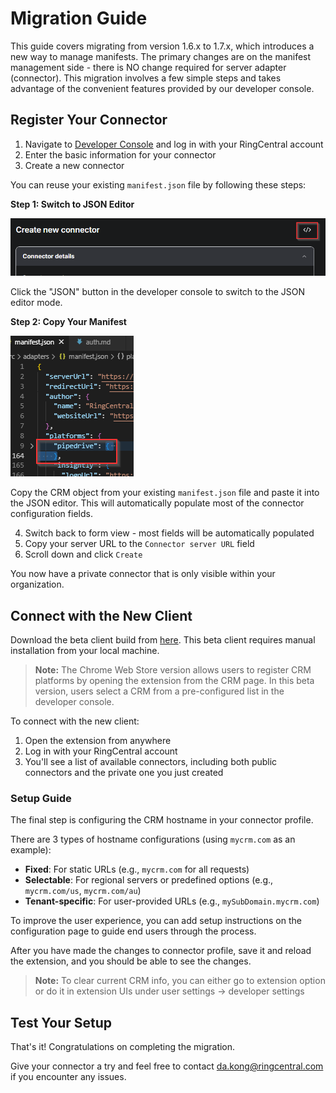 # Migration Guide

This guide covers migrating from version 1.6.x to 1.7.x, which introduces a new way to manage manifests. The primary changes are on the manifest management side - there is NO change required for server adapter (connector). This migration involves a few simple steps and takes advantage of the convenient features provided by our developer console.

## Register Your Connector

1. Navigate to [Developer Console](https://appconnect.labs.ringcentral.com/console) and log in with your RingCentral account
2. Enter the basic information for your connector
3. Create a new connector

You can reuse your existing `manifest.json` file by following these steps:

**Step 1: Switch to JSON Editor**

![click this button to switch to JSON editor](../img/developer-console-json-editor.png)

Click the "JSON" button in the developer console to switch to the JSON editor mode.

**Step 2: Copy Your Manifest**

![copy manifest JSON](../img/developer-console-manifest-json.png)

Copy the CRM object from your existing `manifest.json` file and paste it into the JSON editor. This will automatically populate most of the connector configuration fields.

4. Switch back to form view - most fields will be automatically populated
5. Copy your server URL to the `Connector server URL` field
6. Scroll down and click `Create`

You now have a private connector that is only visible within your organization.

## Connect with the New Client

Download the beta client build from [here](https://rc-unified-crm-extension-serverlessdeploymentbuck-kvb7fti23x1f.s3.us-east-1.amazonaws.com/dist.zip?X-Amz-Algorithm=AWS4-HMAC-SHA256&X-Amz-Content-Sha256=UNSIGNED-PAYLOAD&X-Amz-Credential=ASIAXUJPC3ZV3KKUYCQF%2F20250912%2Fus-east-1%2Fs3%2Faws4_request&X-Amz-Date=20250912T054720Z&X-Amz-Expires=300&X-Amz-Security-Token=IQoJb3JpZ2luX2VjEK7%2F%2F%2F%2F%2F%2F%2F%2F%2F%2FwEaCXVzLWVhc3QtMSJGMEQCIHjdIMYQsz5gHuUCM2LbUhvdENSskHQIYwajGxCJTJMrAiB%2BvRcsRtNpjCro%2FSpxkT54uAAXh5oYOiZpNE8s9VFi%2FSqIAwgnEAAaDDUyNDYyMTYzNTE3OSIMUiUYUmcWKM0hNdydKuUCmpuxajve%2BUTYWJNB%2FsC%2BNyYqtjHF72HePkqV7xttxJeaRmXncE2%2FOJcVDPfNyRzX7sqG405eAgpPbJUlyP6XPhEl%2B4cix6ErMCOlj%2Fk5oNRQMbzpZ9Ld2a8JerI%2BxxkWJPhqUMMjrkLjrzxIlE3ARBgnqbNH4xf5ZdhMy1RzqtF14EIQ5HtFRXYZnK88%2FXMAU5S5X06aIibOoQk2%2BLoQQ1b%2B%2FC8yIPzbJ8BdHc93PzzztXhxcBWJFq8st2aSxsHJzQcIRAEh10huaPJ%2BoXulzZ%2Fe0z%2BSx39sAzV9HY6X0G%2Be%2FUItXdX6u7qNa4YqNblDe5lqhpRUHoPxttclmavUYKoaeAO9QjNGOw8%2FVKrcxKU8MC0TrIraXJKV7qo%2FkP%2FS%2FdP9U1ACBfcTERy9Dx113pCQniZm6Tw85w0g3O4EojLiJ3%2B92huhMx2eNC%2BY3ZUtnNb0fhyAuroNQIvYtwUQpEqKRQDBMPrljsYGOoUCxND9KmjGFFII4APlr%2FlFUcGTfKclsY4gMp4KK1yxJJWS3ckXH6o8Qw2zocL5ZJlcb%2FxQw8rvwkn6Gxfv3FXXPjuSpv1jguIYzd1l%2BB%2FOOZs1iq9JNknCl2hWGeatA0YhjGru%2F2E7OsPMv8cZIHGwd6yzVgvXcnaEWm%2F%2FOV0PIcG8m1WpspVloS4y8cOuKvVeeuJ1oVjsMCdw66gyd5UiYgXTW9QSLhFC5itDkHKX1IJZ9QRiR1ushADf79wRBYa1f4KmfOJFqlNvNLctrl4LvXYeXnqBo0nrSHuygjgZUvncedxY6ZqBjxl24STfw6QZuPCthmP66k104UQsZpcQ9ac2abOv&X-Amz-Signature=2e355a7ecd3a2b8a282185837fb246c6957d938c80382f1d6889a59ad9bb5823&X-Amz-SignedHeaders=host&response-content-disposition=inline). This beta client requires manual installation from your local machine.

> **Note:** The Chrome Web Store version allows users to register CRM platforms by opening the extension from the CRM page. In this beta version, users select a CRM from a pre-configured list in the developer console.

To connect with the new client:

1. Open the extension from anywhere
2. Log in with your RingCentral account
3. You'll see a list of available connectors, including both public connectors and the private one you just created

### Setup Guide

The final step is configuring the CRM hostname in your connector profile.

There are 3 types of hostname configurations (using `mycrm.com` as an example):

- **Fixed**: For static URLs (e.g., `mycrm.com` for all requests)
- **Selectable**: For regional servers or predefined options (e.g., `mycrm.com/us`, `mycrm.com/au`)
- **Tenant-specific**: For user-provided URLs (e.g., `mySubDomain.mycrm.com`)

To improve the user experience, you can add setup instructions on the configuration page to guide end users through the process.

After you have made the changes to connector profile, save it and reload the extension, and you should be able to see the changes.

> **Note:** To clear current CRM info, you can either go to extension option or do it in extension UIs under user settings -> developer settings

## Test Your Setup

That's it! Congratulations on completing the migration. 

Give your connector a try and feel free to contact da.kong@ringcentral.com if you encounter any issues.